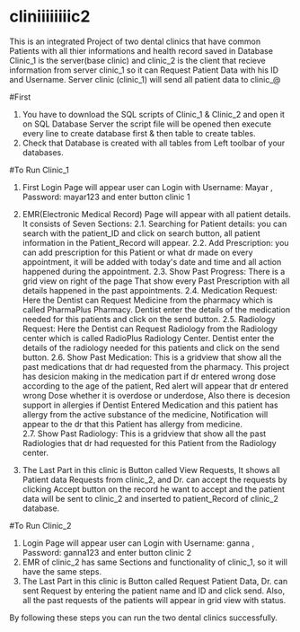 # cliniiiiiiiic2
This is an integrated Project of two dental clinics that have common Patients with all thier informations and health record saved in Database
Clinic_1 is the server(base clinic) and clinic_2 is the client that recieve information from server clinic_1
so it can Request Patient Data with his ID and Username. Server clinic (clinic_1) will send all patient data to clinic_@


#First
1. You have to download the SQL scripts of Clinic_1 & Clinic_2 and open it on SQL Database Server the script file will be opened then execute every line to create database first & then table to create tables.
2. Check that Database is created with all tables from Left toolbar of your databases.
 

#To Run Clinic_1
1. First Login Page will appear user can Login with Username: Mayar , Password: mayar123 and enter button clinic 1 
2. EMR(Electronic Medical Record) Page will appear with all patient details. It consists of Seven Sections:
      2.1. Searching for Patient details: you can search with the patient_ID and click on search button, all patient information in the Patient_Record will appear.
      2.2. Add Prescription: you can add prescription for this Patient or what dr made on every appointment, it will be added with today's date and time and all action 
         happened during the appointment.
      2.3. Show Past Progress: There is a grid view on right of the page That show every Past Prescription with all details happened in the past appointments.
      2.4. Medication Request: Here the Dentist can Request Medicine from the pharmacy which is called PharmaPlus Pharmacy. Dentist enter the details of the medication 
           needed for this patients and click on the send button.
      2.5. Radiology Request: Here the Dentist can Request Radiology from the Radiology center which is called RadioPlus Radiology Center. Dentist enter the details of the 
           radiology needed for this patients and click on the send button.
      2.6. Show Past Medication: This is a gridview that show all the past medications that dr had requested from the pharmacy. This project has desicion making in the 
           medication part if dr entered wrong dose according to the age of the patient, Red alert will appear that dr entered wrong Dose whether it is overdose or 
           underdose, Also there is decesion support in allergies if Dentist Entered Medication and this patient has allergy from the active substance of the medicine, 
           Notification will appear to the dr that this Patient has allergy from medicine.   
      2.7. Show Past Radiology: This is a gridview that show all the past Radiologies that dr had requested for this Patient from the Radiology center.

   
3. The Last Part in this clinic is Button called View Requests, It shows all Patient data Requests from clinic_2, and Dr. can accept the requests by clicking Accept button on the record he want to accept and the patient data will be sent to clinic_2 and inserted to patient_Record of clinic_2 database.

 

#To Run Clinic_2
1. Login Page will appear user can Login with Username: ganna , Password: ganna123 and enter button clinic 2 
2. EMR of clinic_2 has same Sections and functionality of clinic_1, so it will have the same steps.
3. The Last Part in this clinic is Button called Request Patient Data, Dr. can sent Request by entering the patient name and ID and click send. Also, all the past requests of the patients will appear in grid view with status.


 
By following these steps you can run the two dental clinics successfully.
